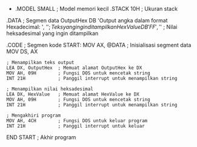 - .MODEL SMALL  ; Model memori kecil
.STACK 10H    ; Ukuran stack

.DATA         ; Segmen data
OutputHex DB 'Output angka dalam format Hexadecimal: ', '$' ; Teks yang ingin ditampilkan
HexValue DB 'FF', '$'   ; Nilai heksadesimal yang ingin ditampilkan

.CODE         ; Segmen kode
START:
    MOV AX, @DATA  ; Inisialisasi segment data
    MOV DS, AX

    ; Menampilkan teks output
    LEA DX, OutputHex  ; Memuat alamat OutputHex ke DX
    MOV AH, 09H        ; Fungsi DOS untuk mencetak string
    INT 21H            ; Panggil interrupt untuk menampilkan string

    ; Menampilkan nilai heksadesimal
    LEA DX, HexValue   ; Memuat alamat HexValue ke DX
    MOV AH, 09H        ; Fungsi DOS untuk mencetak string
    INT 21H            ; Panggil interrupt untuk menampilkan string

    ; Mengakhiri program
    MOV AH, 4CH        ; Fungsi DOS untuk keluar program
    INT 21H            ; Panggil interrupt untuk keluar

END START  ; Akhir program
